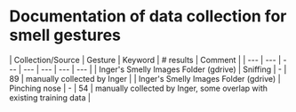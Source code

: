 # Documentation of data collection for smell gestures

| Collection/Source | Gesture | Keyword | # results | Comment |
| --- | --- | --- | --- | --- | --- | --- |
| Inger's Smelly Images Folder (gdrive) | Sniffing | - | 89 | manually collected by Inger | 
| Inger's Smelly Images Folder (gdrive) | Pinching nose | - | 54 | manually collected by Inger, some overlap with existing training data | 

